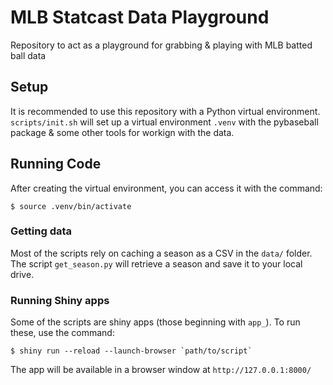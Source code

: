 # MLB Statcast Data Playground

Repository to act as a playground for grabbing & playing with MLB batted ball data

## Setup

It is recommended to use this repository with a Python virtual environment. `scripts/init.sh` will set up a virtual environment `.venv` with the pybaseball package & some other tools for workign with the data.

## Running Code

After creating the virtual environment, you can access it with the command:

```shell
$ source .venv/bin/activate
```

### Getting data

Most of the scripts rely on caching a season as a CSV in the `data/` folder. The script `get_season.py` will retrieve a season and save it to your local drive.

### Running Shiny apps

Some of the scripts are shiny apps (those beginning with `app_`). To run these, use the command:

```shell
$ shiny run --reload --launch-browser `path/to/script`
```

The app will be available in a browser window at `http://127.0.0.1:8000/`
